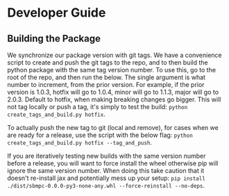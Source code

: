 # Developer Guide

## Building the Package
We synchronize our package version with git tags. We have a convenience script to create and push the git tags to the repo, and to then build the python package with the same tag version number. To use this, go to the root of the repo, and then run the below. The single argument is what number to increment, from the prior version. For example, if the prior version is 1.0.3, hotfix will go to 1.0.4, minor will go to 1.1.3, major will go to 2.0.3. Default to hotfix, when making breaking changes go bigger. This will not tag locally or push a tag, it's simply to test the build: `python create_tags_and_build.py hotfix`.

To actually push the new tag to git (local and remove), for cases when we are ready for a release, use the script with the below flag: `python create_tags_and_build.py hotfix --tag_and_push`.

If you are iteratively testing new builds with the same version number before a release, you will want to force install the wheel otherwise pip will ignore the same version number. When doing this take caution that it doesn't re-install jax and potentially mess up your setup: `pip install ./dist/sbmpc-0.0.0-py3-none-any.whl --force-reinstall --no-deps`.
